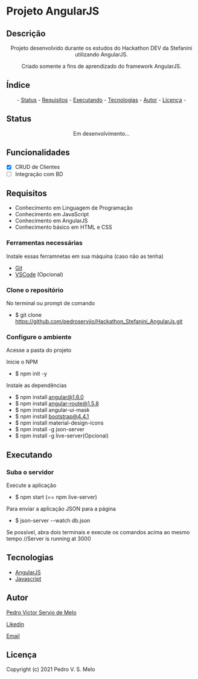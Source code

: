 # Projeto AngularJS
## Descrição
<p align="center">
  Projeto desenvolvido durante os estudos do Hackathon DEV da Stefanini utilizando AngularJS. 
</p>
<p align="center">
  Criado somente a fins de aprendizado do framework AngularJS.
<p>

## Índice
<p align="center"> - 
 <a href="#status">Status</a> - 
 <a href="#requisitos">Requisitos</a> - 
 <a href="#executando">Executando</a> - 
 <a href="#tecnologias">Tecnologias</a> - 
 <a href="#autor">Autor</a> - 
 <a href="#licença">Licença</a> - 
</p>

## Status 

<p align="center">Em desenvolvimento...</p>

## Funcionalidades
- [x] CRUD de Clientes
- [ ] Integração com BD

## Requisitos
- Conhecimento em Linguagem de Programação
- Conhecimento em JavaScript
- Conhecimento em AngularJS
- Conhecimento básico em HTML e CSS
### Ferramentas necessárias

Instale essas ferramnetas em sua máquina (caso não as tenha)

- [Git](https://git-scm.com)
- [VSCode](https://code.visualstudio.com/) (Opcional)

### Clone o repositório

No terminal ou prompt de comando 

+ $ git clone https://github.com/pedroserviio/Hackathon_Stefanini_AngularJs.git

### Configure o ambiente

Acesse a pasta do projeto

Inicie o NPM

+ $ npm init -y

Instale as dependências 

+ $ npm install angular@1.6.0
+ $ npm install angular-route@1.5.8
+ $ npm install angular-ui-mask
+ $ npm install bootstrap@4.4.1
+ $ npm install material-design-icons
+ $ npm install -g json-server
+ $ npm install -g live-server(Opcional)

## Executando

### Suba o servidor

Execute a aplicação 

+ $ npm start (== npm live-server)

Para enviar a aplicação JSON para a página
+ $ json-server --watch db.json

Se possível, abra dois terminais e execute os comandos acima ao mesmo tempo
	//Server is running at 3000

## Tecnologias
- [AngularJS](https://angularjs.org/)
- [Javascript](https://www.javascript.com/)

## Autor
<p> <a href="https://github.com/pedroserviio">Pedro Victor Servio de Melo</a> </p>
<p> <a href="https://www.linkedin.com/in/pedro-servio-5b169120a/">Likedin</a> </p>
<p> <a href="pedroservio2010@gmail.com">Email</a> </p>

## Licença
Copyright (c) 2021 Pedro V. S. Melo
